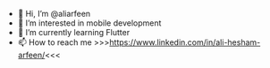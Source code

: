 - 👋 Hi, I’m @aliarfeen
- 👀 I’m interested in mobile development
- 🌱 I’m currently learning Flutter
- 📫 How to reach me >>>https://www.linkedin.com/in/ali-hesham-arfeen/<<<

<!---
aliarfeen/aliarfeen is a ✨ special ✨ repository because its `README.md` (this file) appears on your GitHub profile.
You can click the Preview link to take a look at your changes.
--->
